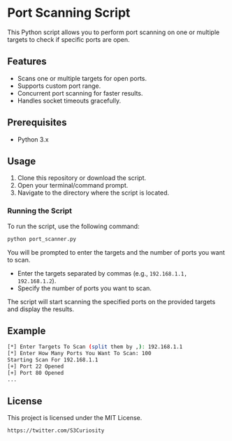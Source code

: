 # Port Scanning Script

This Python script allows you to perform port scanning on one or multiple targets to check if specific ports are open.

## Features

- Scans one or multiple targets for open ports.
- Supports custom port range.
- Concurrent port scanning for faster results.
- Handles socket timeouts gracefully.

## Prerequisites

- Python 3.x

## Usage

1. Clone this repository or download the script.
2. Open your terminal/command prompt.
3. Navigate to the directory where the script is located.

### Running the Script

To run the script, use the following command:

```bash
python port_scanner.py
```

You will be prompted to enter the targets and the number of ports you want to scan.

- Enter the targets separated by commas (e.g., `192.168.1.1, 192.168.1.2`).
- Specify the number of ports you want to scan.

The script will start scanning the specified ports on the provided targets and display the results.

## Example

```bash
[*] Enter Targets To Scan (split them by ,): 192.168.1.1
[*] Enter How Many Ports You Want To Scan: 100
Starting Scan For 192.168.1.1
[+] Port 22 Opened
[+] Port 80 Opened
...
```

## License

This project is licensed under the MIT License.
```
https://twitter.com/S3Curiosity
